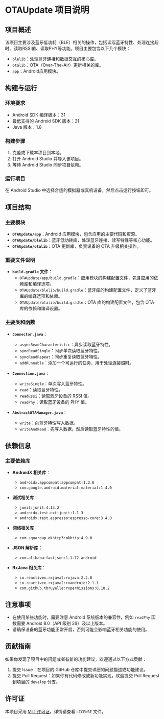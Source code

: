 # OTAUpdate 项目说明

## 项目概述
该项目主要涉及蓝牙低功耗（BLE）相关的操作，包括读写蓝牙特性、处理连接超时、读取RSSI值、读取PHY等功能。项目主要包含以下几个模块：

- `blelib`：处理蓝牙连接和数据交互的核心库。
- `otalib`：OTA（Over-The-Air）更新相关的库。
- `app`：Android应用模块。

## 构建与运行

### 环境要求
- Android SDK 编译版本：31
- 最低支持的 Android SDK 版本：21
- Java 版本：1.8

### 构建步骤
1. 克隆或下载本项目到本地。
2. 打开 Android Studio 并导入该项目。
3. 等待 Android Studio 同步项目依赖。

### 运行项目
在 Android Studio 中选择合适的模拟器或真机设备，然后点击运行按钮即可。

## 项目结构
### 主要模块
- **`OTAUpdate/app`**：Android 应用模块，包含应用的主要代码和资源。
- **`OTAUpdate/blelib`**：蓝牙低功耗库，处理蓝牙连接、读写特性等核心功能。
- **`OTAUpdate/otalib`**：OTA 更新库，负责设备的 OTA 升级相关操作。

### 重要文件说明
- **`build.gradle` 文件**：
  - `OTAUpdate/app/build.gradle`：应用模块的构建配置文件，包含应用的依赖库和编译选项。
  - `OTAUpdate/blelib/build.gradle`：蓝牙库的构建配置文件，定义了蓝牙库的编译选项和依赖。
  - `OTAUpdate/otalib/build.gradle`：OTA 库的构建配置文件，包含 OTA 库的依赖和编译设置。

### 主要类和函数
- **`Connector.java`**：
  - `asyncReadCharacteristic`：异步读取蓝牙特性。
  - `syncReadSingle`：同步单次读取蓝牙特性。
  - `syncReadRepeat`：同步重复读取蓝牙特性。
  - `addRunnable`：添加一个可运行的任务，用于处理连接超时。

- **`Connection.java`**：
  - `writeSingle`：单次写入蓝牙特性。
  - `read`：读取蓝牙特性。
  - `readRssi`：读取蓝牙设备的 RSSI 值。
  - `readPhy`：读取蓝牙设备的 PHY 值。

- **`AbstractOTAManager.java`**：
  - `write`：向蓝牙特性写入数据。
  - `writeAndRead`：先写入数据，然后读取蓝牙特性的值。

## 依赖信息
### 主要依赖库
- **AndroidX 相关库**：
  - `androidx.appcompat:appcompat:1.3.0`
  - `com.google.android.material:material:1.4.0`

- **测试相关库**：
  - `junit:junit:4.13.2`
  - `androidx.test.ext:junit:1.1.3`
  - `androidx.test.espresso:espresso-core:3.4.0`

- **网络相关库**：
  - `com.squareup.okhttp3:okhttp:4.9.0`

- **JSON 解析库**：
  - `com.alibaba:fastjson:1.1.72.android`

- **RxJava 相关库**：
  - `io.reactivex.rxjava2:rxjava:2.2.8`
  - `io.reactivex.rxjava2:rxandroid:2.1.1`
  - `com.github.tbruyelle:rxpermissions:0.10.2`

## 注意事项
- 在使用某些功能时，需要注意 Android 系统版本的兼容性，例如 `readPhy` 函数需要 Android 8.0（API 级别 26）及以上版本。
- 请确保设备的蓝牙功能正常开启，否则可能会影响蓝牙相关功能的使用。

## 贡献指南
如果你发现了项目中的问题或者有新的功能建议，欢迎通过以下方式贡献：

1. 提交 Issue：在项目的 GitHub 仓库中提交详细的问题描述或功能建议。
2. 提交 Pull Request：如果你有代码修改或新功能实现，欢迎提交 Pull Request 到项目的 `develop` 分支。

## 许可证
本项目采用 [MIT 许可证](https://opensource.org/licenses/MIT)，详情请查看 `LICENSE` 文件。

